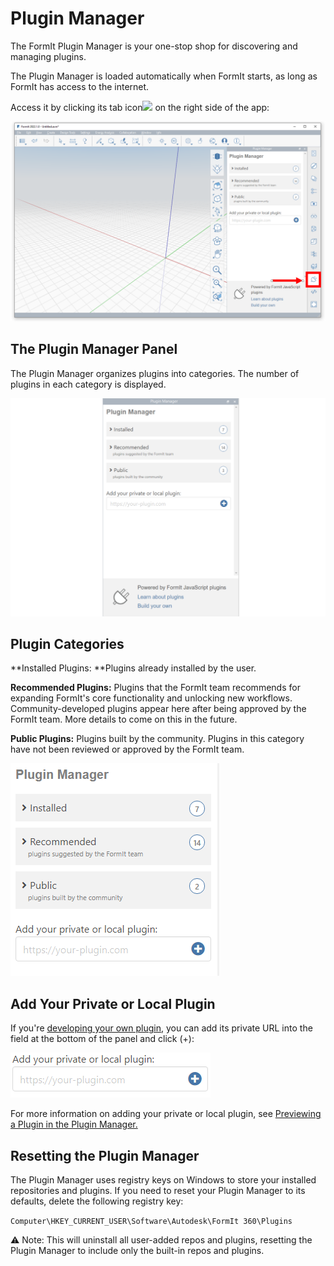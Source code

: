 # Plugin Manager

The FormIt Plugin Manager is your one-stop shop for discovering and managing plugins.

The Plugin Manager is loaded automatically when FormIt starts, as long as FormIt has access to the internet.

Access it by clicking its tab icon![](https://formit3d.github.io/FormItExamplePlugins/docs/images/PluginManagerTab.PNG) on the right side of the app:

![](../../.gitbook/assets/c1.PNG)

## The Plugin Manager Panel

The Plugin Manager organizes plugins into categories. The number of plugins in each category is displayed.&#x20;

![](<../../.gitbook/assets/d10 (1).PNG>)

## Plugin Categories&#x20;

**Installed Plugins: **Plugins already installed by the user.&#x20;

**Recommended Plugins:** Plugins that the FormIt team recommends for expanding FormIt's core functionality and unlocking new workflows. Community-developed plugins appear here after being approved by the FormIt team. More details to come on this in the future.

**Public Plugins:** Plugins built by the community. Plugins in this category have not been reviewed or approved by the FormIt team.

![](../../.gitbook/assets/d3.PNG)

## Add Your Private or Local Plugin

If you're [developing your own plugin](https://formit3d.github.io/FormItExamplePlugins/docs/HowToBuild.html), you can add its private URL into the field at the bottom of the panel and click (+):

![](../../.gitbook/assets/d4.PNG)

For more information on adding your private or local plugin, see [Previewing a Plugin in the Plugin Manager. ](../how-to-develop-plug-ins/advanced-development/previewing-a-plugin-in-the-plugin-manager.md)

## Resetting the Plugin Manager

The Plugin Manager uses registry keys on Windows to store your installed repositories and plugins. If you need to reset your Plugin Manager to its defaults, delete the following registry key:

`Computer\HKEY_CURRENT_USER\Software\Autodesk\FormIt 360\Plugins`

⚠️ Note: This will uninstall all user-added repos and plugins, resetting the Plugin Manager to include only the built-in repos and plugins.
